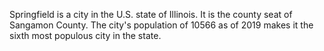 Springfield is a city in the U.S. state of Illinois. It is the county seat of Sangamon County. The city's population of 10566 as of 2019 makes it the sixth most populous city in the state.